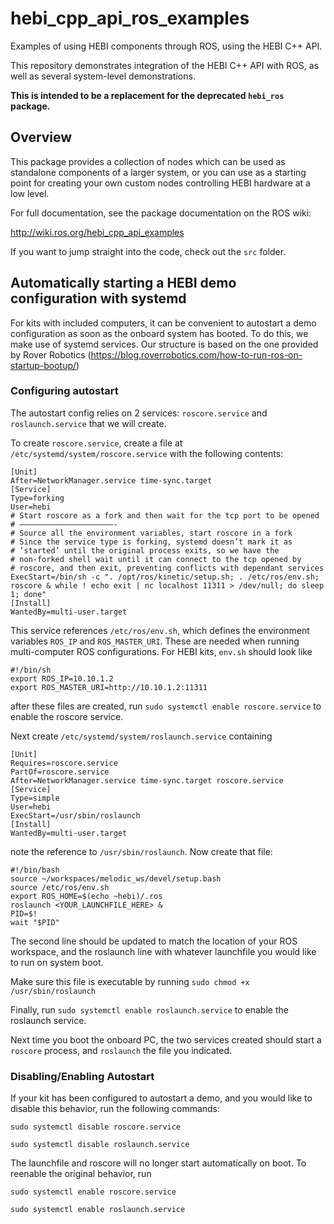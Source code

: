 # hebi_cpp_api_ros_examples

Examples of using HEBI components through ROS, using the HEBI C++ API.

This repository demonstrates integration of the HEBI C++ API with ROS, as well as several system-level demonstrations.

**This is intended to be a replacement for the deprecated `hebi_ros` package.**

## Overview

This package provides a collection of nodes which can be used as standalone components of a larger system, or you can use as a starting point for creating your own custom nodes controlling HEBI hardware at a low level.

For full documentation, see the package documentation on the ROS wiki:

http://wiki.ros.org/hebi_cpp_api_examples

If you want to jump straight into the code, check out the `src` folder.

## Automatically starting a HEBI demo configuration with systemd

For kits with included computers, it can be convenient to autostart a demo configuration as soon as the onboard system has booted. To do this, we make use of systemd services. Our structure is based on the one provided by Rover Robotics (https://blog.roverrobotics.com/how-to-run-ros-on-startup-bootup/)

### Configuring autostart
The autostart config relies on 2 services: `roscore.service` and `roslaunch.service` that we will create.

To create `roscore.service`, create a file at `/etc/systemd/system/roscore.service` with the following contents:

```
[Unit]
After=NetworkManager.service time-sync.target
[Service]
Type=forking
User=hebi
# Start roscore as a fork and then wait for the tcp port to be opened
# —————————————————————-
# Source all the environment variables, start roscore in a fork
# Since the service type is forking, systemd doesn’t mark it as
# ‘started’ until the original process exits, so we have the
# non-forked shell wait until it can connect to the tcp opened by
# roscore, and then exit, preventing conflicts with dependant services
ExecStart=/bin/sh -c ". /opt/ros/kinetic/setup.sh; . /etc/ros/env.sh; roscore & while ! echo exit | nc localhost 11311 > /dev/null; do sleep 1; done"
[Install]
WantedBy=multi-user.target
```

This service references `/etc/ros/env.sh`, which defines the environment variables `ROS_IP` and `ROS_MASTER_URI`. These are needed when running multi-computer ROS configurations. For HEBI kits, `env.sh` should look like
```
#!/bin/sh
export ROS_IP=10.10.1.2
export ROS_MASTER_URI=http://10.10.1.2:11311
```

after these files are created, run `sudo systemctl enable roscore.service` to enable the roscore service.

Next create `/etc/systemd/system/roslaunch.service` containing

```
[Unit]
Requires=roscore.service
PartOf=roscore.service
After=NetworkManager.service time-sync.target roscore.service
[Service]
Type=simple
User=hebi
ExecStart=/usr/sbin/roslaunch
[Install]
WantedBy=multi-user.target
```

note the reference to `/usr/sbin/roslaunch`. Now create that file:

```
#!/bin/bash
source ~/workspaces/melodic_ws/devel/setup.bash
source /etc/ros/env.sh
export ROS_HOME=$(echo ~hebi)/.ros
roslaunch <YOUR_LAUNCHFILE_HERE> &
PID=$!
wait "$PID"
```

The second line should be updated to match the location of your ROS workspace, and the roslaunch line with whatever launchfile you would like to run on system boot.

Make sure this file is executable by running `sudo chmod +x /usr/sbin/roslaunch` 

Finally, run `sudo systemctl enable roslaunch.service` to enable the roslaunch service.

Next time you boot the onboard PC, the two services created should start a `roscore` process, and `roslaunch` the file you indicated.

### Disabling/Enabling Autostart

If your kit has been configured to autostart a demo, and you would like to disable this behavior, run the following commands:

`sudo systemctl disable roscore.service`

`sudo systemctl disable roslaunch.service`

The launchfile and roscore will no longer start automatically on boot. To reenable the original behavior, run 

`sudo systemctl enable roscore.service`

`sudo systemctl enable roslaunch.service`
